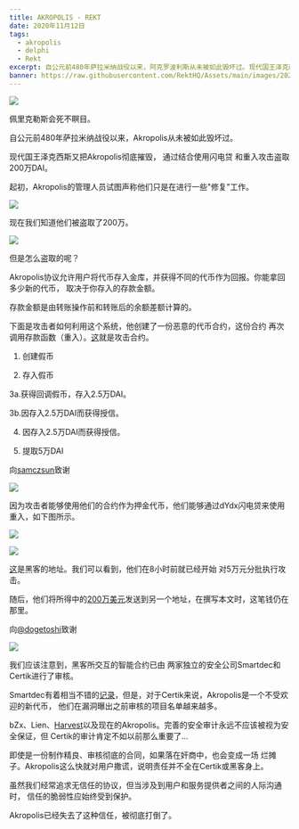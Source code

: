 ```yaml
---
title: AKROPOLIS - REKT
date: 2020年11月12日
tags:
  - akropolis
  - delphi
  - Rekt
excerpt: 自公元前480年萨拉米纳战役以来，阿克罗波利斯从未被如此毁坏过。现代国王泽克西斯又Akropolis彻底摧毁，通过结合使用闪电贷和重入攻击盗取200万DAI。
banner: https://raw.githubusercontent.com/RektHQ/Assets/main/images/2020/11/84604-1.jpg
---
```


![](https://raw.githubusercontent.com/RektHQ/Assets/main/images/2020/11/84604-1.jpg)

佩里克勒斯会死不瞑目。

自公元前480年萨拉米纳战役以来，Akropolis从未被如此毁坏过。

现代国王泽克西斯又把Akropolis彻底摧毁， 通过结合使用闪电贷
和重入攻击盗取200万DAI。

起初，Akropolis的管理人员试图声称他们只是在进行一些"修复"工作。

![](https://lh5.googleusercontent.com/MElhS0VhaZ0DA_lMRYeLoRNafz1YWpafkzgdcV_K9F-HNxz1V7H85KDGkQdP3npLM9Nql6LjtEqzKVUnHMdL8OzlWbsZ9JbFl_L7JQJc_MWKJpYwIRr_AVzsBUvrpEtLpc-xpkDi)

现在我们知道他们被盗取了200万。

![](https://lh5.googleusercontent.com/OGE_yvAkXzHlE9USnNhS0g0NpV3bqHKBj8Z7bAcVT3B0ejQs8bBkWfWJrmqo_83zWyVTq7aOG_JaLTItr7uL_k2TiKOHN7JEqmwp1T6IOY9w9ENZr6ZtbWE2B29XNxAl4ex_UO_r)

但是怎么盗取的呢？

Akropolis协议允许用户将代币存入金库，并获得不同的代币作为回报。你能拿回多少新的代币，
取决于你存入的存款金额。

存款金额是由转账操作前和转账后的余额差额计算的。

下面是攻击者如何利用这个系统，他创建了一份恶意的代币合约，这份合约
再次调用存款函数（重入）。[这](https://etherscan.io/address/0xe2307837524db8961c4541f943598654240bd62f#tokentxns)就是攻击合约。

1. 创建假币

2. 存入假币

3a.获得回调假币，存入2.5万DAI。

3b.因存入2.5万DAI而获得授信。

4. 因存入2.5万DAI而获得授信。

5. 提取5万DAI

向[samczsun](https://twitter.com/samczsun)致谢

![](https://raw.githubusercontent.com/RektHQ/Assets/main/images/2020/11/4d509e7155f551c4d98bb1014b320c61-1.jpg)

因为攻击者能够使用他们的合约作为押金代币，他们能够通过dYdx闪电贷来使用
重入，如下图所示。

![](https://lh4.googleusercontent.com/LxCZ2ZHvBLGPgk7BaoplX3rNuNtfN2JoZ9VeMBZe42MaWMw7ShK_mdgg70RhZJ1DJO4lLn1D8IkAnZ91VKeamI49aW0pDY-7trH07qX2A_ifqbg5xE_1QVLoOxt7qcUBfIYUm8i0)

![](https://lh5.googleusercontent.com/D2wa_EEUSuXUk7r9cRAhX-fwHRv91pmeFeWd1bVR9KFO_IZLXzlzt8I2eJhNfGFP9pOiVokZa58Qn4aFUWlycIIt2gSNNZA5pDSbsy3vqMqsG8eZS1yU8N1qfgQP4_UFbZS0kMfV)

[这](https://etherscan.io/address/0xe2307837524db8961c4541f943598654240bd62f#tokentxns)是黑客的地址。我们可以看到，他们在8小时前就已经开始
对5万元分批执行攻击。

随后，他们将所得中的[200万美元](https://etherscan.io/tx/0xf15623567231c67df2b8bcc5540236fbda2c3ac11ecbec427048f11b582cb869)发送到另一个地址，在撰写本文时，这笔钱仍在那里。

向[@dogetoshi](https://twitter.com/Dogetoshi/status/1326963117356625931?s=20)致谢

![](https://lh3.googleusercontent.com/dSGoJEDMg3SdSHVshM5N8FaLgkai2s1q7gtmCd7-VPKmeNcCew5OXEVAHOQ_Sa9h7iRL021U54658OC8HnVS6MdQSTMxsyjfu6MOKQ-qP5o6Ay0-Jy3NjnVx2dKYEmgAqTrefgjL)

我们应该注意到，黑客所交互的智能合约已由
两家独立的安全公司Smartdec和Certik进行了审核。

Smartdec有着相当不错的[记录](https://blog.smartdec.net/)，但是，对于Certik来说，Akropolis是一个不受欢迎的新代币，
他们在漏洞曝出之前审核的项目名单越来越多。

bZx、Lien、[Harvest](https://www.rekt.news/harvest-finance-rekt/)以及现在的Akropolis。完善的安全审计永远不应该被视为安全保证，但
Certik的审计肯定不如以前那么重要了...

即使是一份制作精良、审核彻底的合同，如果落在奸商中，也会变成一场
烂摊子。Akropolis这么快就对用户撒谎，说明责任并不全在Certik或黑客身上。

虽然我们经常追求无信任的协议，但当涉及到用户和服务提供者之间的人际沟通时，
信任的脆弱性应始终受到保护。

Akropolis已经失去了这种信任，被彻底打倒了。
